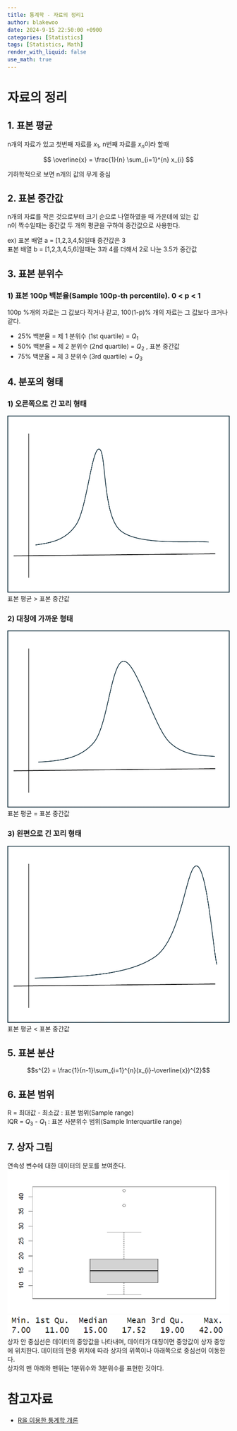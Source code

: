 ```yaml
---
title: 통계학 - 자료의 정리1
author: blakewoo
date: 2024-9-15 22:50:00 +0900
categories: [Statistics]
tags: [Statistics, Math]
render_with_liquid: false
use_math: true
---
```


# 자료의 정리

## 1. 표본 평균
n개의 자료가 있고 첫번째 자료를 $x_{1}$, n번째 자료를 $x_{n}$이라 할때   

$$ \overline{x} = \frac{1}{n} \sum_{i=1}^{n} x_{i} $$   

기하학적으로 보면 n개의 값의 무게 중심   

## 2. 표본 중간값
n개의 자료를 작은 것으로부터 크기 순으로 나열하였을 때 가운데에 있는 값   
n이 짝수일때는 중간값 두 개의 평균을 구하여 중간값으로 사용한다.

ex) 표본 배열 a = [1,2,3,4,5]일때 중간값은 3   
표본 배열 b = [1,2,3,4,5,6]일때는 3과 4를 더해서 2로 나눈 3.5가 중간값

## 3. 표본 분위수

### 1) 표본 100p 백분율(Sample 100p-th percentile). 0 < p < 1
100p %개의 자료는 그 값보다 작거나 같고,
100(1-p)% 개의 자료는 그 값보다 크거나 같다.

- 25% 백분율 = 제 1 분위수 (1st quartile) = $Q_{1}$
- 50% 백분율 = 제 2 분위수 (2nd quartile) = $Q_{2}$ , 표본 중간값
- 75% 백분율 = 제 3 분위수 (3rd quartile) = $Q_{3}$

## 4. 분포의 형태
### 1) 오른쪽으로 긴 꼬리 형태
![img.png](/assets/blog/statistics/data_process/img.png)   
표본 평균 > 표본 중간값

### 2) 대칭에 가까운 형태
![img_1.png](/assets/blog/statistics/data_process/img_1.png)   
표본 평균 = 표본 중간값

### 3) 왼편으로 긴 꼬리 형태
![img_2.png](/assets/blog/statistics/data_process/img_2.png)   
표본 평균 < 표본 중간값

## 5. 표본 분산
$$s^{2} = \frac{1}{n-1}\sum_{i=1}^{n}(x_{i}-\overline{x})^{2}$$

## 6. 표본 범위
R = 최대값 - 최소값 : 표본 범위(Sample range)      
IQR = $Q_{3}$ - $Q_{1}$ : 표본 사분위수 범위(Sample Interquartile range)


## 7. 상자 그림
연속성 변수에 대한 데이터의 분포를 보여준다.   
![img_3.png](/assets/blog/statistics/data_process/img_3.png)   
![img_4.png](/assets/blog/statistics/data_process/img_4.png)   
상자 안 중심선은 데이터의 중앙값을 나타내며, 데이터가 대칭이면 중앙값이 상자 중앙에 위치한다.
데이터의 편중 위치에 따라 상자의 위쪽이나 아래쪽으로 중심선이 이동한다.   
상자의 맨 아래와 맨위는 1분위수와 3분위수를 표현한 것이다.



# 참고자료
- [R을 이용한 통계학 개론](https://www.kmooc.kr/view/course/detail/5086?tm=20240914182522)

